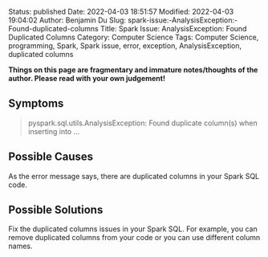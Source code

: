Status: published
Date: 2022-04-03 18:51:57
Modified: 2022-04-03 19:04:02
Author: Benjamin Du
Slug: spark-issue:-AnalysisException:-Found-duplicated-columns
Title: Spark Issue: AnalysisException: Found Duplicated Columns
Category: Computer Science
Tags: Computer Science, programming, Spark, Spark issue, error, exception, AnalysisException, duplicated columns

**Things on this page are fragmentary and immature notes/thoughts of the author. Please read with your own judgement!**

## Symptoms

> pyspark.sql.utils.AnalysisException: Found duplicate column(s) when inserting into ...

## Possible Causes

As the error message says, 
there are duplicated columns in your Spark SQL code. 

## Possible Solutions

Fix the duplicated columns issues in your Spark SQL.
For example,
you can remove duplicated columns from your code
or you can use different column names.

